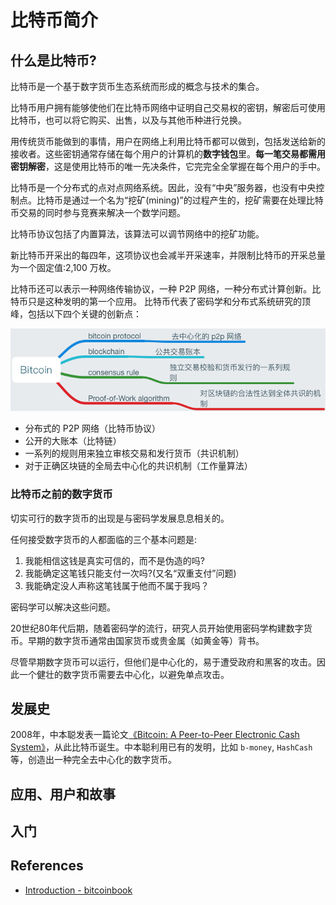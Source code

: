 # 比特币简介

## 什么是比特币?

比特币是一个基于数字货币生态系统而形成的概念与技术的集合。

比特币用户拥有能够使他们在比特币网络中证明自己交易权的密钥，解密后可使用比特币，也可以将它购买、出售，以及与其他币种进行兑换。

用传统货币能做到的事情，用户在网络上利用比特币都可以做到，包括发送给新的接收者。这些密钥通常存储在每个用户的计算机的**数字钱包**里。**每一笔交易都需用密钥解密**，这是使用比特币的唯一先决条件，它完完全全掌握在每个用户的手中。

比特币是一个分布式的点对点网络系统。因此，没有“中央”服务器，也没有中央控制点。比特币是通过一个名为“挖矿(mining)”的过程产生的，挖矿需要在处理比特币交易的同时参与竞赛来解决一个数学问题。

比特币协议包括了内置算法，该算法可以调节网络中的挖矿功能。

新比特币开采出的每四年，这项协议也会减半开采速率，并限制比特币的开采总量为一个固定值:2,100 万枚。

比特币还可以表示一种网络传输协议，一种 P2P 网络，一种分布式计算创新。比特币只是这种发明的第一个应用。 比特币代表了密码学和分布式系统研究的顶峰，包括以下四个关键的创新点：

![bitcoin consists](../../assets/bitcoin-consists-of.png)

- 分布式的 P2P 网络（比特币协议）
- 公开的大账本（比特链）
- 一系列的规则用来独立审核交易和发行货币（共识机制）
- 对于正确区块链的全局去中心化的共识机制（工作量算法）

### 比特币之前的数字货币

切实可行的数字货币的出现是与密码学发展息息相关的。

任何接受数字货币的人都面临的三个基本问题是: 

1. 我能相信这钱是真实可信的，而不是伪造的吗? 
2. 我能确定这笔钱只能支付一次吗?(又名“双重支付”问题)
3. 我能确定没人声称这笔钱属于他而不属于我吗？

密码学可以解决这些问题。

20世纪80年代后期，随着密码学的流行，研究人员开始使用密码学构建数字货币。早期的数字货币通常由国家货币或贵金属（如黄金等）背书。

尽管早期数字货币可以运行，但他们是中心化的，易于遭受政府和黑客的攻击。因此一个健壮的数字货币需要去中心化，以避免单点攻击。

## 发展史

2008年，中本聪发表一篇论文[《Bitcoin: A Peer-to-Peer Electronic Cash System》](https://bitcoin.org/bitcoin.pdf)，从此比特币诞生。中本聪利用已有的发明，比如 `b-money`, `HashCash` 等，创造出一种完全去中心化的数字货币。

## 应用、用户和故事

## 入门

## References
- [Introduction - bitcoinbook](https://github.com/bitcoinbook/bitcoinbook/blob/second_edition/ch01.asciidoc)